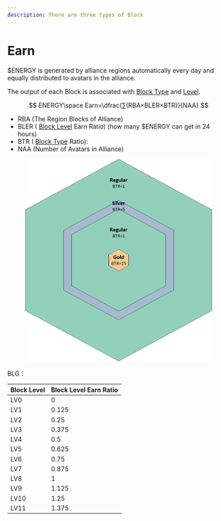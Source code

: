```yaml
---
description: There are three types of Block
---
```


# Earn

$ENERGY is generated by alliance regions automatically every day and equally distributed to avatars in the alliance.

The output of each Block is associated with [Block Type](../../how-to-play/map-system.md#block-type) and [Level](../../how-to-play/map-system.md#block-level).

$$
ENERGY\space Earn=\dfrac{∑(RBA×BLER×BTR)}{NAA}
$$



* RBA (The Region Blocks of Alliance)
* BLER ( [Block Level](../../how-to-play/map-system.md#block-level) Earn Ratio) (how many $ENERGY can get in 24 hours)
* BTR ( [Block Type](../../how-to-play/map-system.md#block-type) Ratio):
* NAA (Number of Avatars in Alliance)

<figure><img src="../../.gitbook/assets/BTR.png" alt=""><figcaption></figcaption></figure>

BLG：

| **Block Level** | **Block Level Earn Ratio** |
| --------------- | -------------------------- |
| LV0             | 0                          |
| LV1             | 0.125                      |
| LV2             | 0.25                       |
| LV3             | 0.375                      |
| LV4             | 0.5                        |
| LV5             | 0.625                      |
| LV6             | 0.75                       |
| LV7             | 0.875                      |
| LV8             | 1                          |
| LV9             | 1.125                      |
| LV10            | 1.25                       |
| LV11            | 1.375                      |

|   |
| - |
